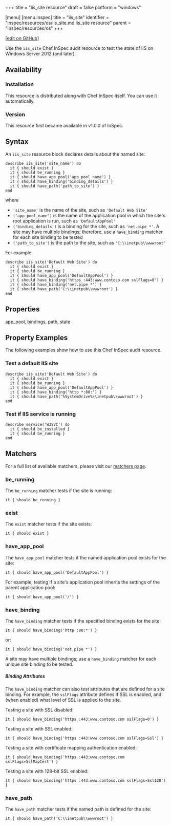 +++
title = "iis_site resource"
draft = false
platform = "windows"

[menu]
  [menu.inspec]
    title = "iis_site"
    identifier = "inspec/resources/os/iis_site.md iis_site resource"
    parent = "inspec/resources/os"
+++

[\[edit on GitHub\]](https://github.com/inspec/inspec/blob/master/www/content/inspec/resources/iis_site.md)

Use the `iis_site` Chef InSpec audit resource to test the state of IIS on Windows Server 2012 (and later).

## Availability

### Installation

This resource is distributed along with Chef InSpec itself. You can use it automatically.

### Version

This resource first became available in v1.0.0 of InSpec.

## Syntax

An `iis_site` resource block declares details about the named site:

    describe iis_site('site_name') do
      it { should exist }
      it { should be_running }
      it { should have_app_pool('app_pool_name') }
      it { should have_binding('binding_details') }
      it { should have_path('path_to_site') }
    end

where

- `'site_name'` is the name of the site, such as `'Default Web Site'`
- `('app_pool_name')` is the name of the application pool in which the site's root application is run, such as `'DefaultAppPool'`
- `('binding_details')` is a binding for the site, such as `'net.pipe *'`. A site may have multiple bindings; therefore, use a `have_binding` matcher for each site binding to be tested
- `('path_to_site')` is the path to the site, such as `'C:\\inetpub\\wwwroot'`

For example:

    describe iis_site('Default Web Site') do
      it { should exist }
      it { should be_running }
      it { should have_app_pool('DefaultAppPool') }
      it { should have_binding('https :443:www.contoso.com sslFlags=0') }
      it { should have_binding('net.pipe *') }
      it { should have_path('C:\\inetpub\\wwwroot') }
    end

## Properties

app_pool, bindings, path, state

## Property Examples

The following examples show how to use this Chef InSpec audit resource.

### Test a default IIS site

    describe iis_site('Default Web Site') do
      it { should exist }
      it { should be_running }
      it { should have_app_pool('DefaultAppPool') }
      it { should have_binding('http *:80:') }
      it { should have_path('%SystemDrive%\\inetpub\\wwwroot') }
    end

### Test if IIS service is running

    describe service('W3SVC') do
      it { should be_installed }
      it { should be_running }
    end

## Matchers

For a full list of available matchers, please visit our [matchers page](/inspec/matchers/).

### be_running

The `be_running` matcher tests if the site is running:

    it { should be_running }

### exist

The `exist` matcher tests if the site exists:

    it { should exist }

### have_app_pool

The `have_app_pool` matcher tests if the named application pool exists for the site:

    it { should have_app_pool('DefaultAppPool') }

For example, testing if a site's application pool inherits the settings of the parent application pool:

    it { should have_app_pool('/') }

### have_binding

The `have_binding` matcher tests if the specified binding exists for the site:

    it { should have_binding('http :80:*') }

or:

    it { should have_binding('net.pipe *') }

A site may have multiple bindings; use a `have_binding` matcher for each unique site binding to be tested.

##### Binding Attributes

The `have_binding` matcher can also test attributes that are defined for a site binding. For example, the `sslFlags` attribute defines if SSL is enabled, and (when enabled) what level of SSL is applied to the site.

Testing a site with SSL disabled:

    it { should have_binding('https :443:www.contoso.com sslFlags=0') }

Testing a site with SSL enabled:

    it { should have_binding('https :443:www.contoso.com sslFlags=Ssl') }

Testing a site with certificate mapping authentication enabled:

    it { should have_binding('https :443:www.contoso.com sslFlags=SslMapCert') }

Testing a site with 128-bit SSL enabled:

    it { should have_binding('https :443:www.contoso.com sslFlags=Ssl128') }

### have_path

The `have_path` matcher tests if the named path is defined for the site:

    it { should have_path('C:\\inetpub\\wwwroot') }
